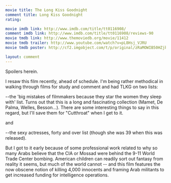 ```yaml
---
movie title: The Long Kiss Goodnight
comment title: Long Kiss Goodnight
rating: 

movie imdb link: http://www.imdb.com/title/tt0116908/
comment imdb link: http://www.imdb.com/title/tt0116908/reviews-90
movie tmdb link: http://www.themoviedb.org/movie/11412
movie tmdb trailer: http://www.youtube.com/watch?v=pL8Hsj_VJRU
movie tmdb poster: http://cf2.imgobject.com/t/p/original/zRaMOWIB50HZjkkw4rvC44oWp3S.jpg

layout: comment
---
```


Spoilers herein.

I resaw this film recently, ahead of schedule. I'm being rather methodical in walking through films for study and comment and had TLKG on two lists:

--the 'big mistakes of filmmakers because they star the women they sleep with' list. Turns out that this is a long and fascinating collection (Mamet, De Palma, Welles, Besson...). There are some interesting things to say in this regard, but I'll save them for "Cutthroat" when I get to it.

and

--the sexy actresses, forty and over list (though she was 39 when this was released).

But I got to it early because of some professional work related to why so many Arabs believe that the CIA or Mossad were behind the 9-11 World Trade Center bombing. American children can readily sort out fantasy from reality it seems, but much of the world cannot -- and this film features the now obscene notion of killing 4,000 innocents and framing Arab militants to get increased funding for intelligence operations.